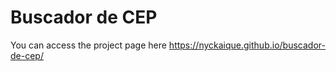 # Buscador de CEP
You can access the project page here https://nyckaique.github.io/buscador-de-cep/

